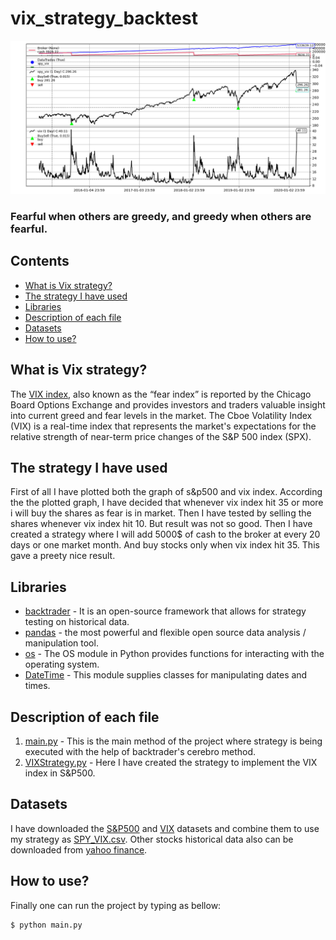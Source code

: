<!--Head-->
# vix_strategy_backtest

![Logo](https://github.com/ArunavD/vix_strategy_backtest/blob/master/Figure_0.png)

### Fearful when others are greedy, and greedy when others are fearful.




## Contents

* [What is Vix strategy?](#What-is-Vix-strategy)
* [The strategy I have used](#The-strategy-I-have-used)
* [Libraries](#Libraries)
* [Description of each file](#Description-of-each-file)
* [Datasets](#Datasets)
* [How to use?](#How-to-use)


## What is Vix strategy?

The [VIX index](https://www.cboe.com/tradable_products/vix/), also known as the “fear index” is reported by the Chicago Board Options Exchange and provides investors and traders valuable insight into current greed and fear levels in the market. 
The Cboe Volatility Index (VIX) is a real-time index that represents the market's expectations for the relative strength of near-term price changes of the S&P 500 index (SPX).


## The strategy I have used

First of all I have plotted both the graph of s&p500 and vix index. According the the plotted graph, I have decided that whenever vix index hit 35 or more i will buy the shares as fear is in market.
Then I have tested by selling the shares whenever vix index hit 10. But result was not so good.
Then I have created a strategy where I will add 5000$ of cash to the broker at every 20 days or one market month. And buy stocks only when vix index hit 35. This gave a preety nice result.



<!-- Libraries -->
## Libraries

+ [backtrader](https://www.backtrader.com) - It is an open-source framework that allows for strategy testing on historical data.
+ [pandas](https://pypi.org/project/pandas/) - the most powerful and flexible open source data analysis / manipulation tool.
+ [os](https://www.geeksforgeeks.org/os-module-python-examples/) - The OS module in Python provides functions for interacting with the operating system.
+ [DateTime](https://pypi.org/project/DateTime) - This module supplies classes for manipulating dates and times.



<!-- Description -->
## Description of each file

1. [main.py](https://github.com/ArunavD/vix_strategy_backtest/blob/master/main.py) - This is the main method of the project where strategy is being executed with the help of backtrader's cerebro method.
2. [VIXStrategy.py](https://github.com/ArunavD/vix_strategy_backtest/blob/master/VIXStrategy.py) - Here I have created the strategy to implement the VIX index in S&P500.



## Datasets

I have downloaded the [S&P500](https://github.com/ArunavD/vix_strategy_backtest/blob/master/spy.csv) and [VIX](https://github.com/ArunavD/vix_strategy_backtest/blob/master/vix.csv) datasets and combine them to use my strategy as [SPY_VIX.csv](https://github.com/ArunavD/vix_strategy_backtest/blob/master/spy_vix.csv).
Other stocks historical data also can be downloaded from [yahoo finance](https://in.finance.yahoo.com/).


## How to use?

Finally one can run the project by typing as bellow:

```
$ python main.py
```
